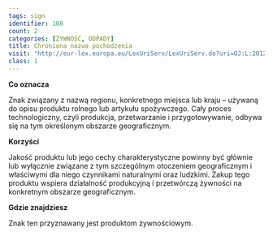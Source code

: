 ```yaml
---
tags: sign
identifier: 108
count: 2
categories: [ŻYWNOŚĆ, ODPADY]
title: Chroniona nazwa pochodzenia
visit: "http://eur-lex.europa.eu/LexUriServ/LexUriServ.do?uri=OJ:L:2012:343:0001:0029:pl:PDF"
class: 1
---
```

**Co oznacza**

Znak związany z nazwą regionu, konkretnego miejsca lub kraju – używaną do opisu produktu rolnego lub artykułu spożywczego. Cały proces technologiczny, czyli produkcja, przetwarzanie i przygotowywanie, odbywa się na tym określonym obszarze geograficznym.

**Korzyści**

Jakość produktu lub jego cechy charakterystyczne powinny być głównie lub wyłącznie związane z tym szczególnym otoczeniem geograficznym i właściwymi dla niego czynnikami naturalnymi oraz ludzkimi. Zakup tego produktu wspiera działalność produkcyjną i przetwórczą żywności na konkretnym obszarze geograficznym.

**Gdzie znajdziesz**

Znak ten przyznawany jest produktom żywnościowym.
